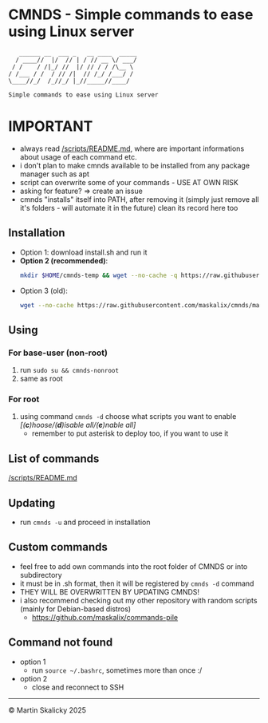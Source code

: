 # CMNDS - Simple commands to ease using Linux server
```
   ______ __  ___ _   __ ____  _____
  / ____//  |/  // | / // __ \/ ___/
 / /    / /|_/ //  |/ // / / /\__ \ 
/ /___ / /  / // /|  // /_/ /___/ / 
\____//_/  /_//_/ |_//_____//____/

Simple commands to ease using Linux server                            
```                                
# IMPORTANT
- always read <a href="https://github.com/maskalix/cmnds/blob/main/scripts/README.md">/scripts/README.md</a>, where are important informations about usage of each command etc.
- i don't plan to make cmnds available to be installed from any package manager such as apt
- script can overwrite some of your commands - USE AT OWN RISK
- asking for feature? => create an issue
- cmnds "installs" itself into PATH, after removing it (simply just remove all it's folders - will automate it in the future) clean its record here too
## Installation
- Option 1: download install.sh and run it
- **Option 2 (recommended)**:
   ```bash
   mkdir $HOME/cmnds-temp && wget --no-cache -q https://raw.githubusercontent.com/maskalix/cmnds/main/install.sh -P $HOME/cmnds-temp && chmod +x $HOME/cmnds-temp/install.sh && $HOME/cmnds-temp/install.sh && rm $HOME/cmnds-temp/install.sh
   ```
- Option 3 (old):
   ```bash
   wget --no-cache https://raw.githubusercontent.com/maskalix/cmnds/main/install.sh && chmod +x install.sh && ./install.sh && rm install.sh
   ```
## Using
### For base-user (non-root)
1. run `sudo su && cmnds-nonroot`
2. same as root
### For root
1. using command `cmnds -d` choose what scripts you want to enable *[(**c**)hoose/(**d**)isable all/(**e**)nable all]*
   - remember to put asterisk to deploy too, if you want to use it
  
## List of commands
   <a href="https://github.com/maskalix/cmnds/blob/main/scripts/README.md">/scripts/README.md</a>

## Updating 
- run `cmnds -u` and proceed in installation

## Custom commands
- feel free to add own commands into the root folder of CMNDS or into subdirectory
- it must be in .sh format, then it will be registered by `cmnds -d` command
- THEY WILL BE OVERWRITTEN BY UPDATING CMNDS!
- i also recommend checking out my other repository with random scripts (mainly for Debian-based distros)
   - https://github.com/maskalix/commands-pile

## Command not found
- option 1
   -  run `source ~/.bashrc`, sometimes more than once :/
- option 2
   - close and reconnect to SSH
---
© Martin Skalicky 2025
